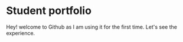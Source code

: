 # Student portfolio

Hey! welcome to Github as I am using it for the first time. Let's see the experience.
